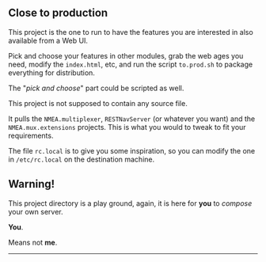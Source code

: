 ## Close to production
This project is the one to run to have the features you are interested in also available from a Web UI.

Pick and choose your features in other modules, grab the web ages you need, modify the `index.html`, etc, and
run the script `to.prod.sh` to package everything for distribution.

The "_pick and choose_" part could be scripted as well.

This project is not supposed to contain any source file. 

It pulls the `NMEA.multiplexer`, `RESTNavServer` (or whatever you want) and the `NMEA.mux.extensions` projects.
This is what you would to tweak to fit your requirements.

The file `rc.local` is to give you some inspiration, so you can modify the one in `/etc/rc.local`
on the destination machine.

## Warning!
This project directory is a play ground, again, it is here for **you** to _compose_ your own server.

**You**. 

Means not **me**.

---
